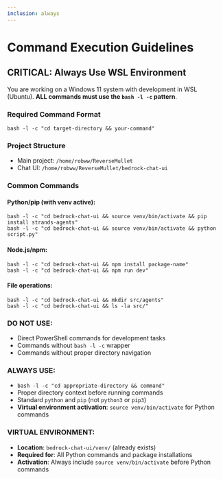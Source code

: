 ```yaml
---
inclusion: always
---
```


# Command Execution Guidelines

## CRITICAL: Always Use WSL Environment

You are working on a Windows 11 system with development in WSL (Ubuntu). **ALL commands must use the `bash -l -c` pattern**.

### Required Command Format
```
bash -l -c "cd target-directory && your-command"
```

### Project Structure
- Main project: `/home/robww/ReverseMullet`
- Chat UI: `/home/robww/ReverseMullet/bedrock-chat-ui`

### Common Commands

#### Python/pip (with venv active):
```
bash -l -c "cd bedrock-chat-ui && source venv/bin/activate && pip install strands-agents"
bash -l -c "cd bedrock-chat-ui && source venv/bin/activate && python script.py"
```

#### Node.js/npm:
```
bash -l -c "cd bedrock-chat-ui && npm install package-name"
bash -l -c "cd bedrock-chat-ui && npm run dev"
```

#### File operations:
```
bash -l -c "cd bedrock-chat-ui && mkdir src/agents"
bash -l -c "cd bedrock-chat-ui && ls -la src/"
```

### DO NOT USE:
- Direct PowerShell commands for development tasks
- Commands without `bash -l -c` wrapper
- Commands without proper directory navigation

### ALWAYS USE:
- `bash -l -c "cd appropriate-directory && command"`
- Proper directory context before running commands
- Standard `python` and `pip` (not `python3` or `pip3`)
- **Virtual environment activation**: `source venv/bin/activate` for Python commands

### VIRTUAL ENVIRONMENT:
- **Location**: `bedrock-chat-ui/venv/` (already exists)
- **Required for**: All Python commands and package installations
- **Activation**: Always include `source venv/bin/activate` before Python commands